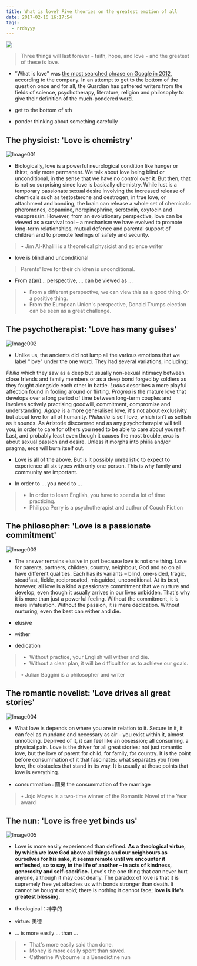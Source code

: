 ```yaml
---
title: What is love? Five theories on the greatest emotion of all
date: 2017-02-16 16:17:54
tags:
  - rrdnyyy
---
```


![](https://i.guim.co.uk/img/static/sys-images/Guardian/Pix/pictures/2012/12/13/1355399414331/A-Bulgarian-couple-kiss-i-008.jpg?w=620&q=20&auto=format&usm=12&fit=max&dpr=2&s=22cb49eb69665d219ed2aee9394dec71)

> Three things will last forever - faith, hope, and love - and the greatest of these is love.

<!-- more -->
- "What is love" was [the most searched phrase on Google in 2012](http://www.itv.com/news/2012-12-11/web-users-search-for-meaning-of-love-online-in-2012/), according to the company. In an attempt to get to the bottom of the question once and for all, the Guardian has gathered writers from the fields of science, psychotherapy, literature, religion and philosophy to give their definition of the much-pondered word.

- get to the bottom of sth
- ponder thinking about something carefully
## The physicist: 'Love is chemistry'

![Image001](https://i.guim.co.uk/img/static/sys-images/Guardian/Pix/pictures/2015/7/28/1438102812850/Jim-Al-Khalili.jpg?w=620&q=20&auto=format&usm=12&fit=max&dpr=2&s=efc1f4302750d028353130b6602d7c63)

- Biologically, love is a powerful neurological condition like hunger or thirst, only more permanent. We talk about love being blind or unconditional, in the sense that we have no control over it. But then, that is not so surprising since love is basically chemistry. While lust is a temporary passionate sexual desire involving the increased release of chemicals such as testosterone and oestrogen, in true love, or attachment and bonding, the brain can release a whole set of chemicals: pheromones, dopamine, norepinephrine, serotonin, oxytocin and vasopressin. However, from an evolutionary perspective, love can be viewed as a survival tool – a mechanism we have evolved to promote long-term relationships, mutual defence and parental support of children and to promote feelings of safety and security.

>• Jim Al-Khalili is a theoretical physicist and science writer


- love is blind and unconditional

> Parents' love for their children is unconditional.


- From a(an)... perspective, ... can be viewed as ...

> - From a different perspective, we can view this as a good thing. Or a positive thing.
> - From the European Union's perspective, Donald Trumps election can be seen as a great challenge.


## The psychotherapist: 'Love has many guises'

![Image002](https://i.guim.co.uk/img/static/sys-images/Guardian/Pix/pictures/2012/2/23/1330025812343/Philippa-Perry.jpg?w=620&q=20&auto=format&usm=12&fit=max&dpr=2&s=1d0a32eb13b07bc1e93a5af5dac62dd8)

- Unlike us, the ancients did not lump all the various emotions that we label "love" under the one word. They had several variations, including:

_Philia_ which they saw as a deep but usually non-sexual intimacy between close friends and family members or as a deep bond forged by soldiers as they fought alongside each other in battle. _Ludus_ describes a more playful affection found in fooling around or flirting. _Pragma_ is the mature love that develops over a long period of time between long-term couples and involves actively practising goodwill, commitment, compromise and understanding. _Agape_ is a more generalised love, it's not about exclusivity but about love for all of humanity. _Philautia_ is self love, which isn't as selfish as it sounds. As Aristotle discovered and as any psychotherapist will tell you, in order to care for others you need to be able to care about yourself. Last, and probably least even though it causes the most trouble, _eros_ is about sexual passion and desire. Unless it morphs into philia and/or pragma, eros will burn itself out.

- Love is all of the above. But is it possibly unrealistic to expect to experience all six types with only one person. This is why family and community are important.

- In order to ... you need to ...

> - In order to learn English, you have to spend a lot of time practicing.
> - Philippa Perry is a psychotherapist and author of Couch Fiction

## The philosopher: 'Love is a passionate commitment'

![Image003](https://i.guim.co.uk/img/static/sys-images/Guardian/Pix/pictures/2008/06/02/julian_baggini_140x140.jpg?w=620&q=20&auto=format&usm=12&fit=max&dpr=2&s=46a61f256cb4115e8511f5b439b159dd)

- The answer remains elusive in part because love is not one thing. Love for parents, partners, children, country, neighbour, God and so on all have different qualities. Each has its variants – blind, one-sided, tragic, steadfast, fickle, reciprocated, misguided, unconditional. At its best, however, all love is a kind a passionate commitment that we nurture and develop, even though it usually arrives in our lives unbidden. That's why it is more than just a powerful feeling. Without the commitment, it is mere infatuation. Without the passion, it is mere dedication. Without nurturing, even the best can wither and die.

- elusive
- wither
- dedication

>-  Without practice, your English will wither and die.
>- Without a clear plan, it will be difficult for us to achieve our goals.


> • Julian Baggini is a philosopher and writer

## The romantic novelist: 'Love drives all great stories'

![Image004](https://i.guim.co.uk/img/static/sys-images/Guardian/Pix/pictures/2012/12/13/1355400070949/Jojo.jpg?w=620&q=20&auto=format&usm=12&fit=max&dpr=2&s=3b21b40c0e1ab162793360df7137e093)

- What love is depends on where you are in relation to it. Secure in it, it can feel as mundane and necessary as air – you exist within it, almost unnoticing. Deprived of it, it can feel like an obsession; all consuming, a physical pain. Love is the driver for all great stories: not just romantic love, but the love of parent for child, for family, for country. It is the point before consummation of it that fascinates: what separates you from love, the obstacles that stand in its way. It is usually at those points that love is everything.

- consummation : 圆房 the consummation of the marriage


> • Jojo Moyes is a two-time winner of the Romantic Novel of the Year award

## The nun: 'Love is free yet binds us'

![Image005](https://i.guim.co.uk/img/static/sys-images/Guardian/Pix/pictures/2012/12/13/1355400213559/Catherine-Wybourne-003.jpg?w=620&q=20&auto=format&usm=12&fit=max&dpr=2&s=dc0b45de5b9d633d7cc6976d776715c2)

- Love is more easily experienced than defined. **As a theological virtue, by which we love God above all things and our neighbours as ourselves for his sake, it seems remote until we encounter it enfleshed, so to say, in the life of another – in acts of kindness, generosity and self-sacrifice.** Love's the one thing that can never hurt anyone, although it may cost dearly. The paradox of love is that it is supremely free yet attaches us with bonds stronger than death. It cannot be bought or sold; there is nothing it cannot face; **love is life's greatest blessing.**

- theological：神学的
- virtue: 美德

- ... is more easily ... than ...

 > - That's more easily said than done.
 > - Money is more easily spent than saved.
 > - Catherine Wybourne is a Benedictine nun
